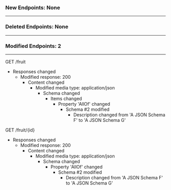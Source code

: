 ### New Endpoints: None
-----------------------

### Deleted Endpoints: None
---------------------------

### Modified Endpoints: 2
-------------------------
GET /fruit
- Responses changed
  - Modified response: 200
    - Content changed
      - Modified media type: application/json
        - Schema changed
          - Items changed
            - Property 'AllOf' changed
              - Schema #2 modified
                - Description changed from 'A JSON Schema F' to 'A JSON Schema G'

GET /fruit/{id}
- Responses changed
  - Modified response: 200
    - Content changed
      - Modified media type: application/json
        - Schema changed
          - Property 'AllOf' changed
            - Schema #2 modified
              - Description changed from 'A JSON Schema F' to 'A JSON Schema G'

